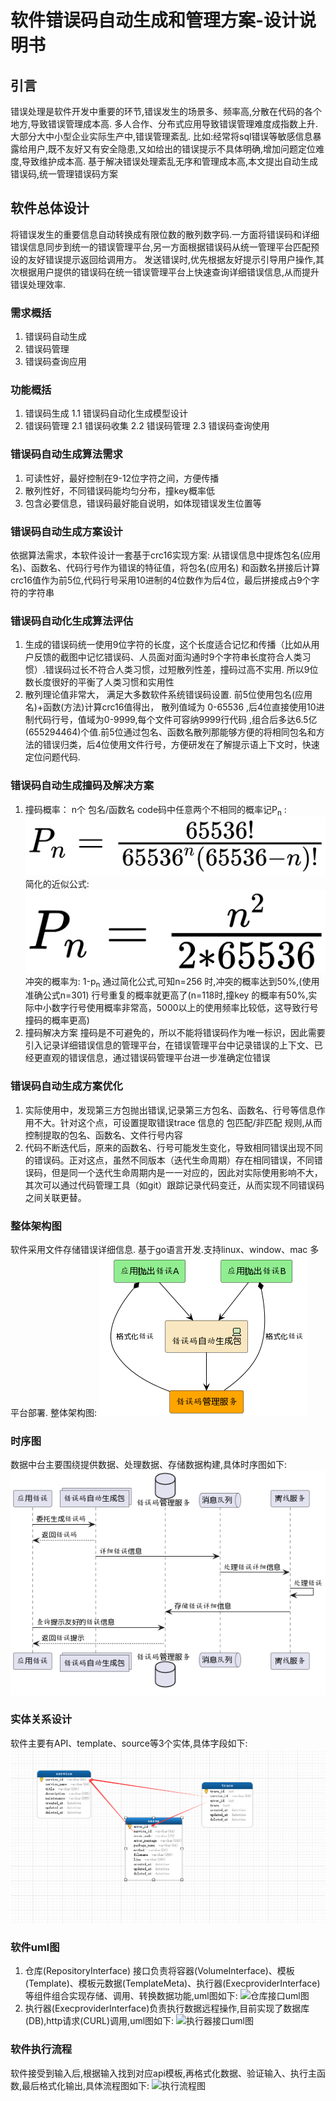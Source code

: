 # 软件错误码自动生成和管理方案-设计说明书
## 引言
错误处理是软件开发中重要的环节,错误发生的场景多、频率高,分散在代码的各个地方,导致错误管理成本高. 多人合作、分布式应用导致错误管理难度成指数上升.
大部分大中小型企业实际生产中,错误管理紊乱. 比如:经常将sql错误等敏感信息暴露给用户,既不友好又有安全隐患,又如给出的错误提示不具体明确,增加问题定位难度,导致维护成本高.
基于解决错误处理紊乱无序和管理成本高,本文提出自动生成错误码,统一管理错误码方案
## 软件总体设计
将错误发生的重要信息自动转换成有限位数的散列数字码.一方面将错误码和详细错误信息同步到统一的错误管理平台,另一方面根据错误码从统一管理平台匹配预设的友好错误提示返回给调用方。
发送错误时,优先根据友好提示引导用户操作,其次根据用户提供的错误码在统一错误管理平台上快速查询详细错误信息,从而提升错误处理效率.
### 需求概括
1. 错误码自动生成
2. 错误码管理
2. 错误码查询应用
### 功能概括
1. 错误码生成
    1.1 错误码自动化生成模型设计
2. 错误码管理
    2.1 错误码收集
    2.2 错误码管理
    2.3 错误码查询使用
### 错误码自动生成算法需求
1. 可读性好，最好控制在9-12位字符之间，方便传播
2. 散列性好，不同错误码能均匀分布，撞key概率低
3. 包含必要信息，错误码最好能自说明，如体现错误发生位置等
### 错误码自动生成方案设计
依据算法需求，本软件设计一套基于crc16实现方案:
从错误信息中提炼包名(应用名)、函数名、代码行号作为错误的特征值，将包名(应用名) 和函数名拼接后计算crc16值作为前5位,代码行号采用10进制的4位数作为后4位，最后拼接成占9个字符的字符串
### 错误码自动化生成算法评估
1. 生成的错误码统一使用9位字符的长度，这个长度适合记忆和传播（比如从用户反馈的截图中记忆错误码、人员面对面沟通时9个字符串长度符合人类习惯）.错误码过长不符合人类习惯，过短散列性差，撞码过高不实用. 所以9位数长度很好的平衡了人类习惯和实用性
2. 散列理论值非常大， 满足大多数软件系统错误码设置.  前5位使用包名(应用名)+函数(方法)计算crc16值得出， 散列值域为 0-65536 ,后4位直接使用10进制代码行号，值域为0-9999,每个文件可容纳9999行代码 ,组合后多达6.5亿(655294464)个值.前5位通过包名、函数名散列那能够方便的将相同包名和方法的错误归类，后4位使用文件行号，方便研发在了解提示语上下文时，快速定位问题代码.
### 错误码自动生成撞码及解决方案
1. 撞码概率：
n个 包名/函数名 code码中任意两个不相同的概率记P<sub>n</sub> :
![pn](./p_n.jpg)
简化的近似公式: ![np_simple](./p_n_simple.jpg)
冲突的概率为: 1-p<sub>n</sub>
通过简化公式,可知n=256 时,冲突的概率达到50%,(使用准确公式n=301)
行号重复的概率就更高了(n=118时,撞key 的概率有50%,实际中小数字行号使用概率非常高，5000以上的使用频率比较低，这导致行号撞码的概率更高)
2. 撞码解决方案
撞码是不可避免的，所以不能将错误码作为唯一标识，因此需要引入记录详细错误信息的管理平台，在错误管理平台中记录错误的上下文、已经更直观的错误信息，通过错误码管理平台进一步准确定位错误

### 错误码自动生成方案优化
1. 实际使用中，发现第三方包抛出错误,记录第三方包名、函数名、行号等信息作用不大。针对这个点，可设置提取错误trace 信息的 包匹配/非匹配 规则,从而控制提取的包名、函数名、文件行号内容
2. 代码不断迭代后，原来的函数名、行号可能发生变化，导致相同错误出现不同的错误码。正对这点，虽然不同版本（迭代生命周期）存在相同错误，不同错误码，但是同一个迭代生命周期内是一一对应的，因此对实际使用影响不大，其次可以通过代码管理工具（如git）跟踪记录代码变迁，从而实现不同错误码之间关联更替。
### 整体架构图
软件采用文件存储错误详细信息. 基于go语言开发.支持linux、window、mac 多平台部署.
整体架构图:
![架构图](./archimate.png)

### 时序图
数据中台主要围绕提供数据、处理数据、存储数据构建,具体时序图如下:
![时序图](./sequential.png)

### 实体关系设计
软件主要有API、template、source等3个实体,具体字段如下:
![实体关系图](./entity.png)

### 软件uml图
1. 仓库(RepositoryInterface) 接口负责将容器(VolumeInterface)、模板(Template)、模板元数据(TemplateMeta)、执行器(ExecproviderInterface)等组件组合实现存储、调用、转换数据功能,uml图如下:
![仓库接口uml图](./repository.png)
2. 执行器(ExecproviderInterface)负责执行数据远程操作,目前实现了数据库(DB),http请求(CURL)调用,uml图如下:
![执行器接口uml图](./providor.png)

### 软件执行流程
软件接受到输入后,根据输入找到对应api模板,再格式化数据、验证输入、执行主函数,最后格式化输出,具体流程图如下:
![执行流程图](./active.png)

